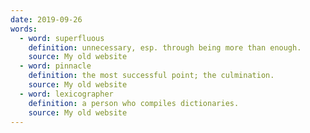 ```yaml
---
date: 2019-09-26
words:
  - word: superfluous
    definition: unnecessary, esp. through being more than enough.
    source: My old website
  - word: pinnacle
    definition: the most successful point; the culmination.
    source: My old website
  - word: lexicographer
    definition: a person who compiles dictionaries.
    source: My old website
---
```

